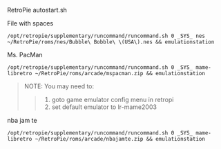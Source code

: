 RetroPie autostart.sh


File with spaces
```
/opt/retropie/supplementary/runcommand/runcommand.sh 0 _SYS_ nes ~/RetroPie/roms/nes/Bubble\ Bobble\ \(USA\).nes && emulationstation
```

Ms. PacMan
```
/opt/retropie/supplementary/runcommand/runcommand.sh 0 _SYS_ mame-libretro ~/RetroPie/roms/arcade/mspacman.zip && emulationstation
```
> NOTE: You may need to:
>> 1. goto game emulator config menu in retropi
>> 2. set default emulator to lr-mame2003

nba jam te
```
/opt/retropie/supplementary/runcommand/runcommand.sh 0 _SYS_ mame-libretro ~/RetroPie/roms/arcade/nbajamte.zip && emulationstation
```